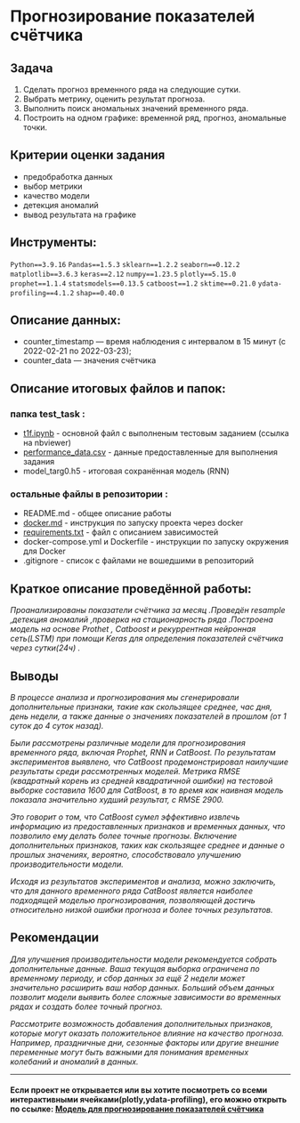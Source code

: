 # Прогнозирование показателей счётчика

## Задача 

1. Сделать прогноз временного ряда на следующие сутки. 
2. Выбрать метрику, оценить результат прогноза. 
3. Выполнить поиск аномальных значений временного ряда.
4. Построить на одном графике: временной ряд, прогноз, аномальные точки. 

## Критерии оценки задания

- предобработка данных
- выбор метрики
- качество модели
- детекция аномалий
- вывод результата на графике

## Инструменты:
`Python==3.9.16`
`Pandas==1.5.3`
`sklearn==1.2.2`
`seaborn==0.12.2`
`matplotlib==3.6.3`
`keras==2.12`
`numpy==1.23.5`
`plotly==5.15.0`
`prophet==1.1.4`
`statsmodels==0.13.5`
`catboost==1.2`
`sktime==0.21.0`
`ydata-profiling==4.1.2`
`shap==0.40.0`

## Описание данных:

- counter_timestamp — время наблюдения с интервалом в 15 минут (с 2022-02-21 по 2022-03-23);
- counter_data — значения счётчика

## Описание итоговых файлов и папок:

### папка test_task :

- <a href='https://nbviewer.org/github/verydirtyhands/test_counter/blob/main/test_task/t1f.ipynb'>t1f.ipynb</a> - основной файл с выполненым тестовым заданием (ссылка на nbviewer)
- <a href='https://github.com/verydirtyhands/test_counter/test_task/performance_data.csv'>performance_data.csv</a> - данные предоставленные для выполнения задания
- <a>model_targ0.h5 - итоговая сохранённая модель (RNN)

### остальные файлы в репозитории :

- README.md - общее описание работы
- <a href='https://github.com/verydirtyhands/test_counter/docker.md'>docker.md</a> - инструкция по запуску проекта через docker
- <a href='https://github.com/verydirtyhands/test_counter/requirements.txt'>requirements.txt</a> - файл с описанием зависимостей
- docker-compose.yml и Dockerfile - инструкции по запуску окружения для Docker
- .gitignore - список с файлами не вошедшими в репозиторий

## Краткое описание проведённой работы:
<i> 
Проанализированы показатели счётчика за месяц .Проведён resample ,детекция аномалий ,проверка на стационарность ряда .Построена модель на основе Prothet , Catboost и рекуррентная нейронная сеть(LSTM) при помощи Keras для определения показателей счётчика через сутки(24ч) .</i>

## Выводы
<i>В процессе анализа и прогнозирования мы сгенерировали дополнительные признаки, такие как скользящее среднее, час дня, день недели, а также данные о значениях показателей в прошлом (от 1 суток до 4 суток назад).

Были рассмотрены различные модели для прогнозирования временного ряда, включая Prophet, RNN и CatBoost. По результатам экспериментов выявлено, что CatBoost продемонстрировал наилучшие результаты среди рассмотренных моделей. Метрика RMSE (квадратный корень из средней квадратичной ошибки) на тестовой выборке составила 1600 для CatBoost, в то время как наивная модель показала значительно худший результат, с RMSE 2900.

Это говорит о том, что CatBoost сумел эффективно извлечь информацию из предоставленных признаков и временных данных, что позволило ему делать более точные прогнозы. Включение дополнительных признаков, таких как скользящее среднее и данные о прошлых значениях, вероятно, способствовало улучшению производительности модели.

Исходя из результатов экспериментов и анализа, можно заключить, что для данного временного ряда CatBoost является наиболее подходящей моделью прогнозирования, позволяющей достичь относительно низкой ошибки прогноза и более точных результатов.</i>

## Рекомендации
<i>Для улучшения производительности модели рекомендуется собрать дополнительные данные. Ваша текущая выборка ограничена по временному периоду, и сбор данных за ещё 2 недели может значительно расширить ваш набор данных. Больший объем данных позволит модели выявить более сложные зависимости во временных рядах и создать более точный прогноз.

Рассмотрите возможность добавления дополнительных признаков, которые могут оказать положительное влияние на качество прогноза. Например, праздничные дни, сезонные факторы или другие внешние переменные могут быть важными для понимания временных колебаний и аномалий в данных.
</i>

---

#### Если проект не открывается или вы хотите посмотреть со всеми интерактивными ячейками(plotly,ydata-profiling), его можно открыть по ссылке: <a href='https://nbviewer.org/github/verydirtyhands/test_counter/blob/main/test_task/t1f.ipynb'>Модель для прогнозирование показателей счётчика</a>
